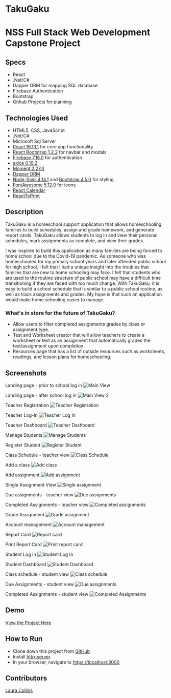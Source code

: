 # TakuGaku
# NSS Full Stack Web Development Capstone Project

## Specs
* React
* .Net/C#
* Dapper ORM for mapping SQL database
* Firebase Authentication
* Bootstrap
* Github Projects for planning

## Technologies Used
* HTML5, CSS, JavaScript
* .Net/C#
* Microsoft Sql Server
* [React 16.13.1](https://reactjs.org/) for core app functionality
* [React Bootstrap 1.2.2](https://react-bootstrap.github.io/) for navbar and modals
* [Firebase 7.16.0](https://firebase.google.com/) for authentication
* [axios 0.19.2](https://www.npmjs.com/package/axios)
* [Moment 2.27.0](https://momentjs.com/)
* [Dapper ORM](https://dapper-tutorial.net/dapper)
* [Node-Sass 4.14.1](https://www.npmjs.com/package/node-sass?activeTab=versions) and [Bootstrap 4.5.0](https://getbootstrap.com/) for styling
* [FontAwesome 5.12.0](https://fontawesome.com/) for icons
* [React Calendar](https://www.npmjs.com/package/react-calendar)
* [ReactToPrint](https://www.npmjs.com/package/react-to-print)

## Description
TakuGaku is a homeschool support application that allows homeschooling families to build schedules, assign and grade homework, and generate report cards.
TakuGaku allows students to log in and view their personal schedules, mark assignments as complete, and view their grades.

I was inspired to build this application as many families are being forced to home school due to the Covid-19 pandemic. As someone who was homeschooled for my primary school years and later attended public school for high school, I felt that I had a unique insight into the troubles that families that are new to home schooling may face. I felt that students who are used to the routine structure of public school may have a difficult time transitioning if they are faced with too much change. With TakuGaku, it is easy to build a school schedule that is similar to a public school routine, as well as track assignments and grades. My hope is that such an application would make home schooling easier to manage.


### What's in store for the future of TakuGaku?
* Allow users to filter completed assignments grades by class or assignment type.
* Test and Worksheet creator that will allow teachers to create a worksheet or test as an assignment that automatically grades the test/assignment upon completion.
* Resources page that has a list of outside resources such as worksheets, readings, and lesson plans for homeschooling.


## Screenshots
Landing page - prior to school log in
![Main View](https://raw.githubusercontent.com/LaCollins/TakuGaku/master/takugaku.ui/screenshots/Main.PNG)

Landing page - after school log in
![Main View 2](https://raw.githubusercontent.com/LaCollins/TakuGaku/master/takugaku.ui/screenshots/Main2.PNG)

Teacher Registration
![Teacher Registration](https://raw.githubusercontent.com/LaCollins/TakuGaku/master/takugaku.ui/screenshots/Teacher-register.PNG)

Teacher Log-In
![Teacher Log In](https://raw.githubusercontent.com/LaCollins/TakuGaku/master/takugaku.ui/screenshots/Teacher-log-in.PNG)

Teacher Dashboard
![Teacher Dashboard](https://raw.githubusercontent.com/LaCollins/TakuGaku/master/takugaku.ui/screenshots/Teacher-dashboard.PNG)

Manage Students
![Manage Students](https://raw.githubusercontent.com/LaCollins/TakuGaku/master/takugaku.ui/screenshots/Teacher-manage-students.PNG)

Register Student
![Register Student](https://raw.githubusercontent.com/LaCollins/TakuGaku/master/takugaku.ui/screenshots/Teacher-register-student.PNG)

Class Schedule - teacher view
![Class Schedule](https://raw.githubusercontent.com/LaCollins/TakuGaku/master/takugaku.ui/screenshots/Teacher-class-schedule.PNG)

Add a class
![Add class](https://raw.githubusercontent.com/LaCollins/TakuGaku/master/takugaku.ui/screenshots/Teacher-add-class.PNG)

Add assignment
![Add assignment](https://raw.githubusercontent.com/LaCollins/TakuGaku/master/takugaku.ui/screenshots/Teacher-add-assignment.PNG)

Single Assignment View
![Single assignment](https://raw.githubusercontent.com/LaCollins/TakuGaku/master/takugaku.ui/screenshots/Assignment.PNG)

Due assignments - teacher view
![Due assignments](https://raw.githubusercontent.com/LaCollins/TakuGaku/master/takugaku.ui/screenshots/Teacher-due-assignments.PNG)

Completed Assignments - teacher view
![Completed assignments](https://raw.githubusercontent.com/LaCollins/TakuGaku/master/takugaku.ui/screenshots/Teacher-completedAssignments.PNG)

Grade Assignment
![Grade assignment](https://raw.githubusercontent.com/LaCollins/TakuGaku/master/takugaku.ui/screenshots/Teacher-grade-assignment.PNG)

Account management
![Account management](https://raw.githubusercontent.com/LaCollins/TakuGaku/master/takugaku.ui/screenshots/Teacher-account-management.PNG)

Report Card
![Report card](https://raw.githubusercontent.com/LaCollins/TakuGaku/master/takugaku.ui/screenshots/Teacher-report-card.PNG)

Print Report Card
![Print report card](https://raw.githubusercontent.com/LaCollins/TakuGaku/master/takugaku.ui/screenshots/Teacher-print-report-card.PNG)

Student Log In
![Student Log In](https://raw.githubusercontent.com/LaCollins/TakuGaku/master/takugaku.ui/screenshots/Student-log-in.PNG)

Student Dashboard
![Student Dashboard](https://raw.githubusercontent.com/LaCollins/TakuGaku/master/takugaku.ui/screenshots/Student-dashboard.PNG)

Class schedule - student view
![Class schedule](https://raw.githubusercontent.com/LaCollins/TakuGaku/master/takugaku.ui/screenshots/Student-class-schedule.PNG)

Due Assignments - student view
![Due assignments](https://raw.githubusercontent.com/LaCollins/TakuGaku/master/takugaku.ui/screenshots/Student-due-assignments.PNG)

Completed Assignments - student view
![Completed Assignments](https://raw.githubusercontent.com/LaCollins/TakuGaku/master/takugaku.ui/screenshots/Student-completedAssignments.PNG)


## Demo
[View the Project Here](https://www.youtube.com/watch?v=K-NQ_3i7_aA&feature=youtu.be)

## How to Run
* Clone down this project from [GitHub](https://github.com/LaCollins/TakuGaku)
* Install [http-server](https://www.npmjs.com/package/http-server)
* In your browser, navigate to [https://localhost:3000](https://localhost:3000)

## Contributors
[Laura Collins](https://github.com/LaCollins)

